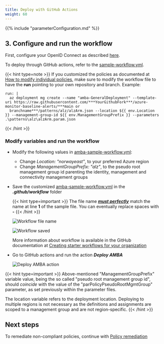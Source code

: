 ```yaml
---
title: Deploy with GitHub Actions
weight: 60
---
```


{{% include "parameterConfiguration.md" %}}

## 3. Configure and run the workflow

First, configure your OpenID Connect as described [here](https://learn.microsoft.com/en-us/azure/developer/github/connect-from-azure?tabs=azure-portal%2Cwindows#use-the-azure-login-action-with-openid-connect).

To deploy through GitHub actions, refer to the [sample-workflow.yml](https://github.com/Azure/azure-monitor-baseline-alerts/blob/main/patterns/alz/examples/sample-workflow.yml).

{{< hint type=note >}}
If you customized the policies as documented at [How to modify individual policies](./Introduction-to-deploying-the-ALZ-Pattern.md#how-to-modify-individual-policies), make sure to modify the workflow file to have the **run** pointing to your own repository and branch. Example:

    run: |
      az deployment mg create --name "amba-GeneralDeployment" --template-uri https://raw.githubusercontent.com/***YourGithubFork***/azure-monitor-baseline-alerts/***main or
      branchname***/patterns/alz/alzArm.json --location ${{ env.Location }} --management-group-id ${{ env.ManagementGroupPrefix }} --parameters .\patterns\alz\alzArm.param.json

{{< /hint >}}

### Modify variables and run the workflow

- Modify the following values in [amba-sample-workflow.yml](https://github.com/Azure/azure-monitor-baseline-alerts/blob/main/patterns/alz/examples/sample-workflow.yml):
  - Change _Location: "norwayeast"_, to your preferred Azure region
  - Change _ManagementGroupPrefix: "alz"_, to the pseudo root management group id parenting the identity, management and connectivity management groups
- Save the customized [amba-sample-workflow.yml](https://github.com/Azure/azure-monitor-baseline-alerts/blob/main/patterns/alz/examples/sample-workflow.yml) in the _**.github/workflow**_ folder

  {{< hint type=important >}}
  The file name <ins>_**must perfectly**_</ins> match the name at line **1** of the sample file. You can eventually replace spaces with **-**
  {{< /hint >}}

  ![Workflow file name](../../media/WorkflowFileName.png)

  ![Workflow saved](../../media/WorkflowSaved.png)

  More information about workflow is available in the GitHub documentation at [Creating starter workflows for your organization](https://docs.github.com/en/actions/using-workflows/creating-starter-workflows-for-your-organization)

- Go to GitHub actions and run the action ***Deploy AMBA***

  ![Deploy AMBA action](../../media/DeployAmbaAction.png)

{{< hint type=important >}}
Above-mentioned "ManagementGroupPrefix" variable value, being the so called "pseudo root management group id", should _coincide_ with the value of the "parPolicyPseudoRootMgmtGroup" parameter, as set previously within the parameter files.

The location variable refers to the deployment location. Deploying to multiple regions is not necessary as the definitions and assignments are scoped to a management group and are not region-specific.
{{< /hint >}}

## Next steps

To remediate non-compliant policies, continue with [Policy remediation](../Remediate-Policies)
